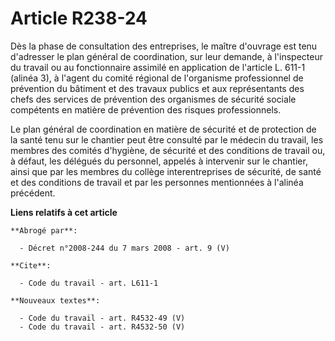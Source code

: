 # Article R238-24

Dès la phase de consultation des entreprises, le maître d'ouvrage est tenu d'adresser le plan général de coordination, sur
leur demande, à l'inspecteur du travail ou au fonctionnaire assimilé en application de l'article L. 611-1 (alinéa 3), à
l'agent du comité régional de l'organisme professionnel de prévention du bâtiment et des travaux publics et aux représentants
des chefs des services de prévention des organismes de sécurité sociale compétents en matière de prévention des risques
professionnels.

Le plan général de coordination en matière de sécurité et de protection de la santé tenu sur le chantier peut être consulté
par le médecin du travail, les membres des comités d'hygiène, de sécurité et des conditions de travail ou, à défaut, les
délégués du personnel, appelés à intervenir sur le chantier, ainsi que par les membres du collège interentreprises de
sécurité, de santé et des conditions de travail et par les personnes mentionnées à l'alinéa précédent.

**Liens relatifs à cet article**

	**Abrogé par**:

	  - Décret n°2008-244 du 7 mars 2008 - art. 9 (V)

	**Cite**:

	  - Code du travail - art. L611-1

	**Nouveaux textes**:

	  - Code du travail - art. R4532-49 (V)
	  - Code du travail - art. R4532-50 (V)
